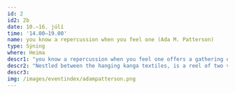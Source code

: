```yaml
---
id: 2
id2: 2b
date: 10.–16. júlí
time: '14.00–19.00'
name: you know a repercussion when you feel one (Ada M. Patterson)
type: Sýning
where: Heima
descr1: "you know a repercussion when you feel one offers a gathering of kanga textiles and video works by Ada M. Patterson. Kanga is a wearable printed textile popular in East Africa, featuring a border, a central image and a proverb. Kanga, through its message, can pray, prophesy, wish, warn, protect, or even curse. They are usually gifted to someone for whom their message resonates. Ada M. Patterson started making kanga during Hurricane Dorian (2019). It is a practice gifted to her by her mother. Kanga for the Present considers the ways kanga, as a performative and visual intersection between image-making, textiles, clothing, poetry and communication, can make room to support the voices of those who struggle to speak in times that are difficult to speak to. "  
descr2: "Nestled between the hanging kanga textiles, is a reel of two video works. One video work, you know a repercussion when you feel one, offers a conversation on breath, voice, sound and music. In this work, two mouths discuss their changing relationships to making sounds and using their voices. Each mouth is framed by an outline, echoing the shapes of notes found in double second steel pans; an instrument of harmony and countermelody. How might we live at our loudest? When do we feel most listened to? What do we need for our voices to carry? you know a repercussion when you feel one considers what it means to speak back and be heard."
descr3: 
img: /images/eventindex/adampatterson.png
---
```

